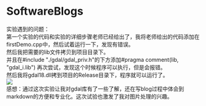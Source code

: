 # SoftwareBlogs  
实验遇到的问题：    
第一个实验的代码和实验的详细步骤老师已经给出了，我将老师给出的代码添加在firstDemo.cpp中，然后试着运行一下，发现有错误。  
然后我把需要的lib文件拷贝到项目目录下。  
并且在#include "./gdal/gdal_priv.h"的下方添加#pragma comment(lib, "gdal_i.lib")
再次尝试，发现这个时候程序可以执行，但是会报错。  
然后我将gdal18.dll拷到项目的Release目录下，程序就可以运行了。  
![ ](https://wx4.sinaimg.cn/mw690/006BVWLMly1fwyp2rfimjj30nq0bg0t8.jpg)  
感想：通过这次实验让我对gdal库有了一些了解，还在写blog过程中体会到markdown的方便和专业化。这次试验也激发了我对图片处理的兴趣。
